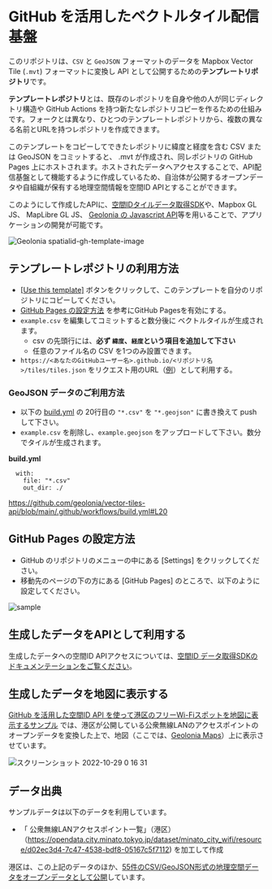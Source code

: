 # GitHub を活用したベクトルタイル配信基盤

このリポジトリは、`CSV` と `GeoJSON` フォーマットのデータを Mapbox Vector Tile (`.mvt`) フォーマットに変換し API として公開するための**テンプレートリポジトリ**です。

**テンプレートレポジトリ**とは、既存のレポジトリを自身や他の人が同じディレクトリ構造や GitHub Actions を持つ新たなレポジトリコピーを作るための仕組みです。フォークとは異なり、ひとつのテンプレートレポジトリから、複数の異なる名前とURLを持つレポジトリを作成できます。

このテンプレートをコピーしてできたレポジトリに緯度と経度を含む CSV または GeoJSON をコミットすると、 .mvt が作成され、同レポジトリの GitHub Pages 上にホストされます。ホストされたデータへアクセスすることで、API配信基盤として機能するように作成しているため、自治体が公開するオープンデータや自組織が保有する地理空間情報を空間ID APIとすることができます。

このようにして作成したAPIに、[空間IDタイルデータ取得SDK](https://github.com/geolonia/spatial-id-request-sdk)や、Mapbox GL JS、 MapLibre GL JS、 [Geolonia の Javascript API](https://docs.geolonia.com/)等を用いることで、アプリケーションの開発が可能です。

![Geolonia spatialid-gh-template-image](https://user-images.githubusercontent.com/1124652/198641609-c585dc85-e045-4fcf-89c3-e4adfd0bcfb4.jpg)

## テンプレートレポジトリの利用方法

* [[Use this template]](https://github.com/geolonia/vector-tiles-api/generate) ボタンをクリックして、このテンプレートを自分のリポジトリにコピーしてください。
* [GitHub Pages の設定方法](#github-pages-%E3%81%AE%E8%A8%AD%E5%AE%9A%E6%96%B9%E6%B3%95) を参考にGitHub Pagesを有効にする。
* `example.csv` を編集してコミットすると数分後に ベクトルタイルが生成されます。
  * csv の先頭行には、**必ず `緯度`、`経度`という項目を追加して下さい**
  * 任意のファイル名の CSV を1つのみ設置できます。
* `https://<あなたのGitHubユーザー名>.github.io/<リポジトリ名>/tiles/tiles.json` をリクエスト用のURL（[例](https://geolonia.github.io/vector-tiles-api/tiles/tiles.json)）として利用する。

### GeoJSON データのご利用方法

* 以下の [build.yml](https://github.com/geolonia/vector-tiles-api/blob/main/.github/workflows/build.yml#L20) の 20行目の `"*.csv"` を `"*.geojson"` に書き換えて push して下さい。
* `example.csv` を削除し、`example.geojson` をアップロードして下さい。数分でタイルが生成されます。

**build.yml**
```
  with:
    file: "*.csv"
    out_dir: ./
```

https://github.com/geolonia/vector-tiles-api/blob/main/.github/workflows/build.yml#L20

## GitHub Pages の設定方法

* GitHub のリポジトリのメニューの中にある [Settings] をクリックしてください。
* 移動先のページの下の方にある [GitHub Pages] のところで、以下のように設定してください。

![sample](https://user-images.githubusercontent.com/8760841/195016374-3630ae80-b170-4d87-8e3d-88f5408e7a7b.png)

## 生成したデータをAPIとして利用する

生成したデータへの空間ID APIアクセスについては、[空間ID データ取得SDKのドキュメンテーションをご覧ください](./sdk.md)。


## 生成したデータを地図に表示する

[GitHub を活用した空間ID API を使って港区のフリーWi-Fiスポットを地図に表示するサンプル](https://codepen.io/shinichin/pen/PoaqQKm) では、港区が公開している公衆無線LANのアクセスポイントのオープンデータを変換した上で、地図（ここでは、[Geolonia Maps](https://geolonia.com/maps/)）上に表示させています。

![スクリーンショット 2022-10-29 0 16 31](https://user-images.githubusercontent.com/1124652/198672850-55ec7a2f-8d08-43ff-8594-dd0619f70e04.png)


## データ出典

サンプルデータは以下のデータを利用しています。
- 「 公衆無線LANアクセスポイント一覧」（港区）（https://opendata.city.minato.tokyo.jp/dataset/minato_city_wifi/resource/d02ec3d4-7c47-4538-bdf8-05167c5f7112) を加工して作成

港区は、この上記のデータのほか、[55件のCSV/GeoJSON形式の地理空間データをオープンデータとして公開](https://opendata.city.minato.tokyo.jp/dataset?res_format=GeoJSON)しています。
